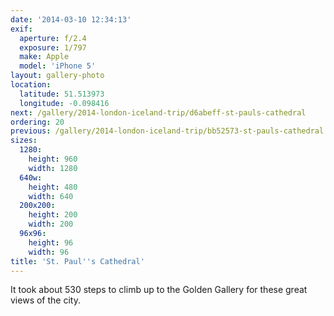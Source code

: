 ```yaml
---
date: '2014-03-10 12:34:13'
exif:
  aperture: f/2.4
  exposure: 1/797
  make: Apple
  model: 'iPhone 5'
layout: gallery-photo
location:
  latitude: 51.513973
  longitude: -0.098416
next: /gallery/2014-london-iceland-trip/d6abeff-st-pauls-cathedral
ordering: 20
previous: /gallery/2014-london-iceland-trip/bb52573-st-pauls-cathedral
sizes:
  1280:
    height: 960
    width: 1280
  640w:
    height: 480
    width: 640
  200x200:
    height: 200
    width: 200
  96x96:
    height: 96
    width: 96
title: 'St. Paul''s Cathedral'
---
```


It took about 530 steps to climb up to the Golden Gallery for these great views of the city.
